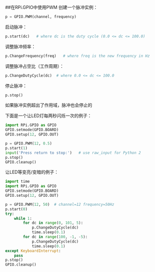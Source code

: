 ##在RPi.GPIO中使用PWM
创建一个脉冲实例：
```python
p = GPIO.PWM(channel, frequency)
```
启动脉冲：
```python
p.start(dc)   # where dc is the duty cycle (0.0 <= dc <= 100.0)
```
调整脉冲频率：
```python
p.ChangeFrequency(freq)   # where freq is the new frequency in Hz
```
调整脉冲占空比（工作周期）：
```python
p.ChangeDutyCycle(dc)  # where 0.0 <= dc <= 100.0
```
停止脉冲：
```python
p.stop()
```
如果脉冲实例超出了作用域，脉冲也会停止的

下面是一个让LED灯每两秒闪烁一次的例子：
```python
import RPi.GPIO as GPIO
GPIO.setmode(GPIO.BOARD)
GPIO.setup(12, GPIO.OUT)

p = GPIO.PWM(12, 0.5)
p.start(1)
input('Press return to stop:')   # use raw_input for Python 2
p.stop()
GPIO.cleanup()
```
让LED等变亮/变暗的例子：
```python
import time
import RPi.GPIO as GPIO
GPIO.setmode(GPIO.BOARD)
GPIO.setup(12, GPIO.OUT)

p = GPIO.PWM(12, 50)  # channel=12 frequency=50Hz
p.start(0)
try:
    while 1:
        for dc in range(0, 101, 5):
            p.ChangeDutyCycle(dc)
            time.sleep(0.1)
        for dc in range(100, -1, -5):
            p.ChangeDutyCycle(dc)
            time.sleep(0.1)
except KeyboardInterrupt:
    pass
p.stop()
GPIO.cleanup()
```

